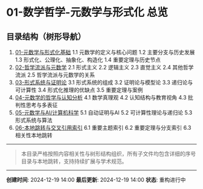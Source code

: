 # 01-数学哲学-元数学与形式化 总览

## 目录结构（树形导航）

1. [01-元数学与形式化基础](./01-元数学与形式化基础.md)
    1.1 元数学的定义与核心问题
    1.2 主要分支与历史发展
    1.3 形式化、公理化、抽象化、构造化
    1.4 重要定理与历史节点
2. [02-哲学流派与元数学](./02-哲学流派与元数学.md)
    2.1 形式主义
    2.2 逻辑主义
    2.3 直觉主义
    2.4 其他哲学流派
    2.5 哲学流派与元数学的关系
3. [03-形式系统与证明论](./03-形式系统与证明论.md)
    3.1 形式系统的组成
    3.2 证明论与模型论
    3.3 递归论与可计算性
    3.4 形式化推理的优缺点
    3.5 重要定理与案例
4. [04-元数学的哲学与认知分析](./04-元数学的哲学与认知分析.md)
    4.1 数学真理观
    4.2 认知结构与教育视角
    4.3 批判性思考与多表征
5. [05-元数学与AI/计算机科学](./05-元数学与AI_计算机科学.md)
    5.1 自动证明与AI
    5.2 可计算性理论与递归论
    5.3 形式系统与算法
6. [06-本地跳转与交叉引用索引](./06-本地跳转与交叉引用索引.md)
    6.1 重要主题索引
    6.2 重要定理与分支索引
    6.3 相关性本地跳转

---

> 本目录严格按照内容相关性与树形结构组织，所有子文件均包含详细的序号目录与本地跳转，支持持续扩展与学术规范。

---

**创建时间**: 2024-12-19 14:00
**最后更新**: 2024-12-19 14:00
**状态**: 重构进行中
